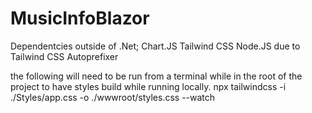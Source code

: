 # MusicInfoBlazor

Dependentcies outside of .Net;
Chart.JS
Tailwind CSS
Node.JS due to Tailwind CSS
Autoprefixer

the following will need to be run from a terminal while in the root of the project to have styles build while running locally.
npx tailwindcss -i ./Styles/app.css -o ./wwwroot/styles.css --watch 

